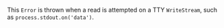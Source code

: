 
This `Error` is thrown when a read is attempted on a TTY `WriteStream`,
such as `process.stdout.on('data')`.






































































